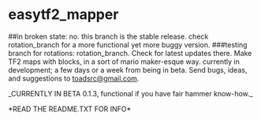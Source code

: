 # easytf2_mapper
##in broken state: no. this branch is the stable release. check rotation_branch for a more functional yet more buggy version.
###testing branch for rotations: rotation_branch. Check for latest updates there.
Make TF2 maps with blocks, in a sort of mario maker-esque way. currently in development; a few days or a week from being in beta. Send bugs, ideas, and suggestions to toadsrc@gmail.com.
<p>
_CURRENTLY IN BETA 0.1.3, functional if you have fair hammer know-how._
<p>
*READ THE README.TXT FOR INFO*


